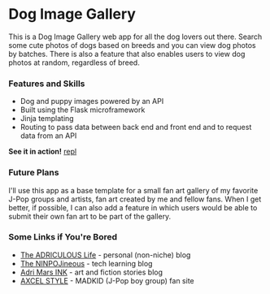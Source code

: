 # Dog Image Gallery
This is a Dog Image Gallery web app for all the dog lovers out there. Search some cute photos of dogs based on breeds and you can view dog photos by batches. There is also a feature that also enables users to view dog photos at random, regardless of breed.

### Features and Skills
- Dog and puppy images powered by an API
- Built using the Flask microframework
- Jinja templating
- Routing to pass data between back end and front end and to request data from an API

**See it in action!** [repl](https://repl.it/@adriculous/Dog-Image-Gallery)

### Future Plans
I'll use this app as a base template for a small fan art gallery of my favorite J-Pop groups and artists, fan art created by me and fellow fans. When I get better, if possible, I can also add a feature in which users would be able to submit their own fan art to be part of the gallery.

### Some Links if You're Bored
- [The ADRICULOUS Life](https://adriculous.life) - personal (non-niche) blog
- [The NINPOJineous](https://ninpojineous.ninja) - tech learning blog
- [Adri Mars INK](https://adrimars.ink) - art and fiction stories blog
- [AXCEL STYLE](https://axcel.style) - MADKID (J-Pop boy group) fan site

